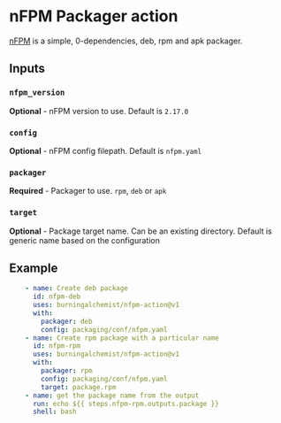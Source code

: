 # nFPM Packager action

[nFPM](https://github.com/goreleaser/nfpm) is a simple, 0-dependencies, deb, rpm and apk packager.

## Inputs

### `nfpm_version`

**Optional** - nFPM version to use. Default is `2.17.0`

### `config`

**Optional** - nFPM config filepath. Default is `nfpm.yaml`

### `packager`

**Required** - Packager to use. `rpm`, `deb` or `apk`

### `target`

**Optional** - Package target name. Can be an existing directory. Default is generic name based on the configuration

## Example
```yaml
    - name: Create deb package
      id: nfpm-deb
      uses: burningalchemist/nfpm-action@v1
      with:
        packager: deb
        config: packaging/conf/nfpm.yaml
    - name: Create rpm package with a particular name
      id: nfpm-rpm
      uses: burningalchemist/nfpm-action@v1
      with:
        packager: rpm
        config: packaging/conf/nfpm.yaml
        target: package.rpm
    - name: get the package name from the output
      run: echo ${{ steps.nfpm-rpm.outputs.package }}
      shell: bash
```
